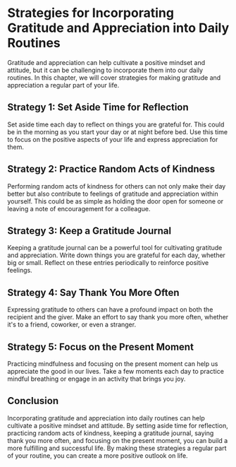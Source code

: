 # Strategies for Incorporating Gratitude and Appreciation into Daily Routines

Gratitude and appreciation can help cultivate a positive mindset and attitude, but it can be challenging to incorporate them into our daily routines. In this chapter, we will cover strategies for making gratitude and appreciation a regular part of your life.

Strategy 1: Set Aside Time for Reflection
-----------------------------------------

Set aside time each day to reflect on things you are grateful for. This could be in the morning as you start your day or at night before bed. Use this time to focus on the positive aspects of your life and express appreciation for them.

Strategy 2: Practice Random Acts of Kindness
--------------------------------------------

Performing random acts of kindness for others can not only make their day better but also contribute to feelings of gratitude and appreciation within yourself. This could be as simple as holding the door open for someone or leaving a note of encouragement for a colleague.

Strategy 3: Keep a Gratitude Journal
------------------------------------

Keeping a gratitude journal can be a powerful tool for cultivating gratitude and appreciation. Write down things you are grateful for each day, whether big or small. Reflect on these entries periodically to reinforce positive feelings.

Strategy 4: Say Thank You More Often
------------------------------------

Expressing gratitude to others can have a profound impact on both the recipient and the giver. Make an effort to say thank you more often, whether it's to a friend, coworker, or even a stranger.

Strategy 5: Focus on the Present Moment
---------------------------------------

Practicing mindfulness and focusing on the present moment can help us appreciate the good in our lives. Take a few moments each day to practice mindful breathing or engage in an activity that brings you joy.

Conclusion
----------

Incorporating gratitude and appreciation into daily routines can help cultivate a positive mindset and attitude. By setting aside time for reflection, practicing random acts of kindness, keeping a gratitude journal, saying thank you more often, and focusing on the present moment, you can build a more fulfilling and successful life. By making these strategies a regular part of your routine, you can create a more positive outlook on life.

